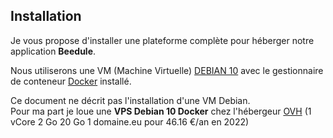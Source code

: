 ## Installation

Je vous propose d'installer une plateforme complète pour héberger notre application **Beedule**.

Nous utiliserons une VM (Machine Virtuelle) <a href="" target="_blank"></a>[DEBIAN 10](https://fr.wikipedia.org/wiki/Debian) avec le gestionnaire de conteneur <a href="https://fr.wikipedia.org/wiki/Docker_(logiciel)" target="_blank">Docker</a> installé.

Ce document ne décrit pas l'installation d'une VM Debian.  
Pour ma part je loue une **VPS Debian 10 Docker** chez l'hébergeur <a href="https://www.ovhcloud.com/fr/vps/" target="_blank">OVH</a> (1 vCore 2 Go 20 Go 1 domaine.eu pour 46.16 €/an en 2022)

